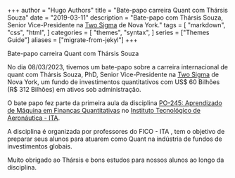 +++
author = "Hugo Authors"
title = "Bate-papo carreira Quant com Thársis Souza"
date = "2019-03-11"
description = "Bate-papo com Thársis Souza, Senior Vice-Presidente na [Two Sigma](https://www.twosigma.com/) de Nova York."
tags = [
    "markdown",
    "css",
    "html",
]
categories = [
    "themes",
    "syntax",
]
series = ["Themes Guide"]
aliases = ["migrate-from-jekyl"]
+++

Bate-papo carreira Quant com Thársis Souza

No dia 08/03/2023, tivemos um bate-papo sobre a carreira internacional de quant com Thársis Souza, PhD, Senior Vice-Presidente na [Two Sigma](https://www.twosigma.com/) de Nova York, um fundo de investimentos quantitativos com US$ 60 Bilhões (R$ 312 Bilhões) em ativos sob administração.

O bate papo fez parte da primeira aula da disciplina [PO-245: Aprendizado de Máquina em Finanças Quantitativas](https://lnkd.in/ebj3biXi) no [Instituto Tecnológico de Aeronáutica - ITA](http://www.ita.br/).

A disciplina é organizada por professores do FICO - ITA , tem o objetivo de preparar seus alunos para atuarem como Quant na indústria de fundos de investimentos globais.

Muito obrigado ao Thársis e bons estudos para nossos alunos ao longo da disciplina.